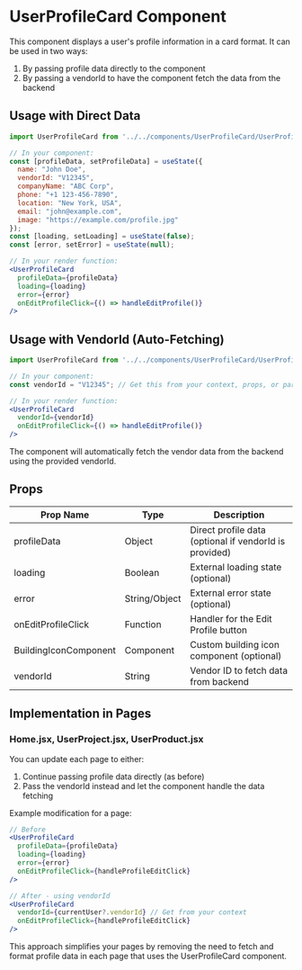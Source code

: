 # UserProfileCard Component

This component displays a user's profile information in a card format. It can be used in two ways:

1. By passing profile data directly to the component
2. By passing a vendorId to have the component fetch the data from the backend

## Usage with Direct Data

```jsx
import UserProfileCard from '../../components/UserProfileCard/UserProfileCard';

// In your component:
const [profileData, setProfileData] = useState({
  name: "John Doe",
  vendorId: "V12345",
  companyName: "ABC Corp",
  phone: "+1 123-456-7890",
  location: "New York, USA",
  email: "john@example.com",
  image: "https://example.com/profile.jpg"
});
const [loading, setLoading] = useState(false);
const [error, setError] = useState(null);

// In your render function:
<UserProfileCard
  profileData={profileData}
  loading={loading}
  error={error}
  onEditProfileClick={() => handleEditProfile()}
/>
```

## Usage with VendorId (Auto-Fetching)

```jsx
import UserProfileCard from '../../components/UserProfileCard/UserProfileCard';

// In your component:
const vendorId = "V12345"; // Get this from your context, props, or params

// In your render function:
<UserProfileCard
  vendorId={vendorId}
  onEditProfileClick={() => handleEditProfile()}
/>
```

The component will automatically fetch the vendor data from the backend using the provided vendorId.

## Props

| Prop Name | Type | Description |
|-----------|------|-------------|
| profileData | Object | Direct profile data (optional if vendorId is provided) |
| loading | Boolean | External loading state (optional) |
| error | String/Object | External error state (optional) |
| onEditProfileClick | Function | Handler for the Edit Profile button |
| BuildingIconComponent | Component | Custom building icon component (optional) |
| vendorId | String | Vendor ID to fetch data from backend |

## Implementation in Pages

### Home.jsx, UserProject.jsx, UserProduct.jsx

You can update each page to either:

1. Continue passing profile data directly (as before)
2. Pass the vendorId instead and let the component handle the data fetching

Example modification for a page:

```jsx
// Before
<UserProfileCard
  profileData={profileData}
  loading={loading}
  error={error}
  onEditProfileClick={handleProfileEditClick}
/>

// After - using vendorId
<UserProfileCard
  vendorId={currentUser?.vendorId} // Get from your context
  onEditProfileClick={handleProfileEditClick}
/>
```

This approach simplifies your pages by removing the need to fetch and format profile data in each page that uses the UserProfileCard component. 